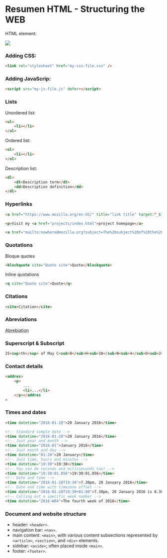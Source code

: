 # Resumen HTML - Structuring the WEB

HTML element:

![](https://developer.mozilla.org/en-US/docs/Learn/HTML/Introduction_to_HTML/Getting_started/grumpy-cat-small.png)

### Adding CSS:

```html
<link rel="stylesheet" href="my-css-file.css" />
```

### Adding JavaScrip:

```html
<script src="my-js-file.js" defer></script>
```

### Lists

Unordered list:

```html
<ul>
    <li></li>
</ul>
```

Ordered list:

```html
<ol>
    <li></li>
</ol>
```

Description list:

```html
<dl>
    <dt>Description term</dt>
    <dd>Description definition</dd>
</dl>
```

### Hyperlinks

```html
<a href="https://www.mozilla.org/en-US/" title="link title" target:"_blank">the Mozilla homepage</a>.

<p>Visit my <a href="projects/index.html">project homepage</a>

<a href="mailto:nowhere@mozilla.org?subject=The%20subject%20of%20the%20email&body=The%20body%20of%20the%20email">
```

### Quotations

Bloque quotes

```html
<blockquote cite="Quote site">Quote</blockquote>
```

Inline quotations

```html
<q cite="Quote site">Quote</q>
```

### Citations

```html
<cite>Citation</cite>
```

### Abreviations

<abbr title="abbreviation title">Abrebiation</abbr>

### Superscript & Subscript

```html
25<sup>th</sup> of May C<sub>8</sub>H<sub>10</sub>N<sub>4</sub>O<sub>2</sub>
```

### Contact details

```html
<addres>
    <p>
        ...
        <li>...</li>
    </p></addres
>
```

### Times and dates

```html
<time datetime="2016-01-20">20 January 2016</time>

<!-- Standard simple date -->
<time datetime="2016-01-20">20 January 2016</time>
<!-- Just year and month -->
<time datetime="2016-01">January 2016</time>
<!-- Just month and day -->
<time datetime="01-20">20 January</time>
<!-- Just time, hours and minutes -->
<time datetime="19:30">19:30</time>
<!-- You can do seconds and milliseconds too! -->
<time datetime="19:30:01.856">19:30:01.856</time>
<!-- Date and time -->
<time datetime="2016-01-20T19:30">7.30pm, 20 January 2016</time>
<!-- Date and time with timezone offset -->
<time datetime="2016-01-20T19:30+01:00">7.30pm, 20 January 2016 is 8.30pm in France</time>
<!-- Calling out a specific week number -->
<time datetime="2016-W04">The fourth week of 2016</time>
```

### Document and website structure

-   header: `<header>`.
-   navigation bar: `<nav>`.
-   main content: `<main>`, with various content subsections represented by `<article>`, `<section>`, and `<div>` elements.
-   sidebar: `<aside>`; often placed inside `<main>`.
-   footer: `<footer>`.

